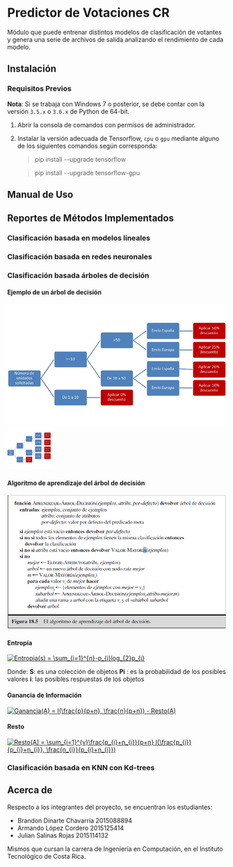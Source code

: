 ﻿# Predictor de Votaciones CR

Módulo que puede entrenar distintos modelos de clasificación de votantes y genera una serie de archivos de salida analizando el rendimiento de cada modelo.

## Instalación

### Requisitos Previos

**Nota**: Si se trabaja con Windows 7 o posterior, se debe contar con la versión `3.5.x` o `3.6.x` de Python de 64-bit.

1. Abrir la consola de comandos con permisos de administrador.

3. Instalar la versión adecuada de Tensorflow, `cpu` o `gpu` mediante alguno de los siguientes comandos según corresponda:

    > pip install --upgrade tensorflow

    > pip install --upgrade tensorflow-gpu


## Manual de Uso

## Reportes de Métodos Implementados
### Clasificación basada en modelos lineales

### Clasificación basada en redes neuronales

### Clasificación basada árboles de decisión

#### Ejemplo de un árbol de decisión
![Arbol de Decision](/imgs/arbol_decision.jpg "Árbol de Decisión")
<img src="/imgs/arbol_decision.jpg" alt="Árbol de Decisión" style="width: 100px; height: 100px;"/>

#### Algoritmo de aprendizaje del árbol de decisión
![Algoritmo DTs](/imgs/algoritmo_dts.PNG "Algoritmo de Aprendizaje")

#### Entropía
<a href="https://www.codecogs.com/eqnedit.php?latex=Entropia(s)&space;=&space;\sum_{i=1}^{n}-p_{i}log_{2}p_{i}" target="_blank"><img src="https://latex.codecogs.com/gif.latex?Entropia(s)&space;=&space;\sum_{i=1}^{n}-p_{i}log_{2}p_{i}" title="Entropia(s) = \sum_{i=1}^{n}-p_{i}log_{2}p_{i}" /></a>

Donde:
**S**: es una colección de objetos
**Pi** : es la probabilidad de los posibles valores
**i**: las posibles respuestas de los objetos

#### Ganancia de Información
<a href="https://www.codecogs.com/eqnedit.php?latex=Ganancia(A)&space;=&space;I(\frac{p}{p&plus;n},&space;\frac{n}{p&plus;n})&space;-&space;Resto(A)" target="_blank"><img src="https://latex.codecogs.com/gif.latex?Ganancia(A)&space;=&space;I(\frac{p}{p&plus;n},&space;\frac{n}{p&plus;n})&space;-&space;Resto(A)" title="Ganancia(A) = I(\frac{p}{p+n}, \frac{n}{p+n}) - Resto(A)" /></a>




#### Resto
<a href="https://www.codecogs.com/eqnedit.php?latex=Resto(A)&space;=&space;\sum_{i=1}^{v}\frac{p_{i}&plus;n_{i}}{p&plus;n}&space;I(\frac{p_{i}}{p_{i}&plus;n_{i}},&space;\frac{n_{i}}{p_{i}&plus;n_{i}})" target="_blank"><img src="https://latex.codecogs.com/gif.latex?Resto(A)&space;=&space;\sum_{i=1}^{v}\frac{p_{i}&plus;n_{i}}{p&plus;n}&space;I(\frac{p_{i}}{p_{i}&plus;n_{i}},&space;\frac{n_{i}}{p_{i}&plus;n_{i}})" title="Resto(A) = \sum_{i=1}^{v}\frac{p_{i}+n_{i}}{p+n} I(\frac{p_{i}}{p_{i}+n_{i}}, \frac{n_{i}}{p_{i}+n_{i}})" /></a>



### Clasificación basada en KNN con Kd-trees

## Acerca de
Respecto a los integrantes del proyecto, se encuentran los estudiantes:
- Brandon Dinarte Chavarría 2015088894
- Armando López Cordero     2015125414
- Julian Salinas Rojas      2015114132

Mismos que cursan la carrera de Ingeniería en Computación, en el Instituto Tecnológico de Costa Rica.